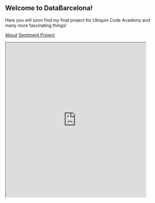 ## Welcome to DataBarcelona!

Here you will soon find my final project for Ubiqum Code Academy and many more fascinating things! 

[About](about.html)
[Sentiment Project](sentiments.html)

<iframe src="https://public.tableau.com/views/Trial1Sentiments/SentimentsSingle?:showVizHome=no&:embed=true" width="90%" height="500"></iframe>
